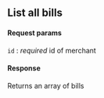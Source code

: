 ## List all bills

#### Request params

`id`
:    _required_ id of merchant

#### Response

Returns an array of bills
